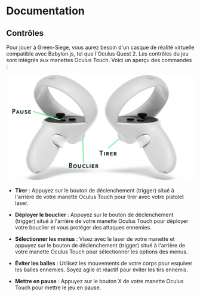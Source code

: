 # Documentation

## Contrôles

Pour jouer à Green-Siege, vous aurez besoin d'un casque de réalité virtuelle compatible avec Babylon.js, tel que l'Oculus Quest 2. Les contrôles du jeu sont intégrés aux manettes Oculus Touch. Voici un aperçu des commandes :

![Contrôles des manettes Oculus Touch](./src/assets/controls.png)

- **Tirer** : Appuyez sur le bouton de déclenchement (trigger) situé à l'arrière de votre manette Oculus Touch pour tirer avec votre pistolet laser.
  
- **Déployer le bouclier** : Appuyez sur le bouton de déclenchement (trigger) situé à l'arrière de votre manette Oculus Touch pour déployer votre bouclier et vous protéger des attaques ennemies.
  
- **Sélectionner les menus** : Visez avec le laser de votre manette et appuyez sur le bouton de déclenchement (trigger) situé à l'arrière de votre manette Oculus Touch pour sélectionner les options des menus.
  
- **Éviter les balles** : Utilisez les mouvements de votre corps pour esquiver les balles ennemies. Soyez agile et réactif pour éviter les tirs ennemis.
  
- **Mettre en pause** : Appuyez sur le bouton X de votre manette Oculus Touch pour mettre le jeu en pause.
